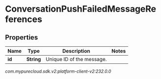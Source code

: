 # ConversationPushFailedMessageReferences


## Properties

| Name | Type | Description | Notes |
| ------------ | ------------- | ------------- | ------------- |
| **id** | **String** | Unique ID of the message. |  |




_com.mypurecloud.sdk.v2:platform-client-v2:232.0.0_
